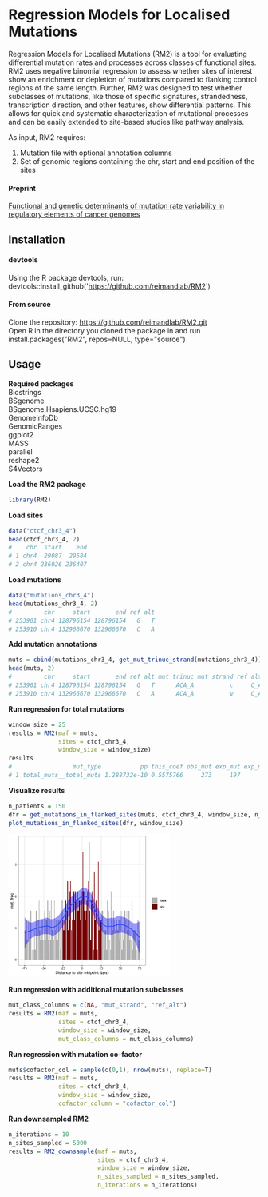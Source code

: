 # Regression Models for Localised Mutations
Regression Models for Localised Mutations (RM2) is a tool for evaluating differential mutation rates and processes across classes of functional sites. RM2 uses negative binomial regression to assess whether sites of interest show an enrichment or depletion of mutations compared to flanking control regions of the same length. Further, RM2 was designed to test whether subclasses of mutations, like those of specific signatures, strandedness, transcription direction, and other features, show differential patterns. This allows for quick and systematic characterization of mutational processes and can be easily extended to site-based studies like pathway analysis.   

As input, RM2 requires:
1. Mutation file with optional annotation columns
2. Set of genomic regions containing the chr, start and end position of the sites

#### Preprint
[Functional and genetic determinants of mutation rate variability in regulatory elements of cancer genomes](https://www.biorxiv.org/content/10.1101/2020.07.29.226373v2)

## Installation
#### devtools
Using the R package devtools, run: devtools::install_github('https://github.com/reimandlab/RM2')

#### From source
Clone the repository: https://github.com/reimandlab/RM2.git<br/>
Open R in the directory you cloned the package in and run install.packages("RM2", repos=NULL, type="source")

## Usage
**Required packages**<br/>
Biostrings<br/>
BSgenome<br/>
BSgenome.Hsapiens.UCSC.hg19<br/>
GenomeInfoDb<br/>
GenomicRanges<br/>
ggplot2<br/>
MASS<br/>
parallel<br/>
reshape2<br/>
S4Vectors

**Load the RM2 package**
```R
library(RM2)
```

**Load sites**
```R
data("ctcf_chr3_4")
head(ctcf_chr3_4, 2)
#    chr  start    end
# 1 chr4  29087  29584
# 2 chr4 236026 236407
```

**Load mutations**
```R
data("mutations_chr3_4")
head(mutations_chr3_4, 2)
#         chr     start       end ref alt
# 253901 chr4 128796154 128796154   G   T
# 253910 chr4 132966670 132966670   C   A
```

**Add mutation annotations**
```R
muts = cbind(mutations_chr3_4, get_mut_trinuc_strand(mutations_chr3_4))
head(muts, 2)
#         chr     start       end ref alt mut_trinuc mut_strand ref_alt
# 253901 chr4 128796154 128796154   G   T      ACA_A          c     C_A
# 253910 chr4 132966670 132966670   C   A      ACA_A          w     C_A
```

**Run regression for total mutations**
```R
window_size = 25
results = RM2(maf = muts,
              sites = ctcf_chr3_4,
              window_size = window_size)
results
#                 mut_type           pp this_coef obs_mut exp_mut exp_mut_lo exp_mut_hi       fc pp_cofac this_coef_cofac n_sites_tested
# 1 total_muts__total_muts 1.288732e-10 0.5575766     273     197        170    226.025 1.380711       NA              NA           7194
```

**Visualize results**
```R
n_patients = 150
dfr = get_mutations_in_flanked_sites(muts, ctcf_chr3_4, window_size, n_patients)
plot_mutations_in_flanked_sites(dfr, window_size)
```
<img src="images/RM2_example_plot.png" width=325><br/>


**Run regression with additional mutation subclasses**
```R
mut_class_columns = c(NA, "mut_strand", "ref_alt")
results = RM2(maf = muts,
              sites = ctcf_chr3_4,
              window_size = window_size,
              mut_class_columns = mut_class_columns)
```

**Run regression with mutation co-factor**
```R
muts$cofactor_col = sample(c(0,1), nrow(muts), replace=T)
results = RM2(maf = muts,
              sites = ctcf_chr3_4,
              window_size = window_size,
              cofactor_column = "cofactor_col")
```

**Run downsampled RM2**
```R
n_iterations = 10
n_sites_sampled = 5000
results = RM2_downsample(maf = muts,
                         sites = ctcf_chr3_4,
                         window_size = window_size,
                         n_sites_sampled = n_sites_sampled,
                         n_iterations = n_iterations)
```
